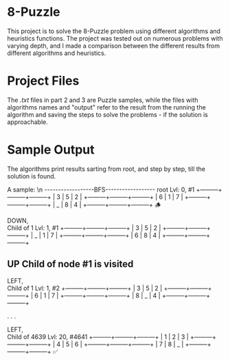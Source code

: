 # 8-Puzzle
This project is to solve the 8-Puzzle problem using different algorithms and heuristics functions. The project was tested out on numerous problems with varying depth, and I made a comparison between the different results from different algorithms and heuristics. 

# Project Files
The _.txt_ files in part 2 and 3 are Puzzle samples, while the files with algorithms names and "output" refer to the result from the running the algorithm and saving the steps to solve the problems - if the solution is approachable.  

# Sample Output 
The algorithms print results sarting from root, and step by step, till the solution is found.

A sample: \n
------------------BFS------------------
root
Lvl: 0, #1
+———+———+———+
| 3 | 5 | 2 |
+———+———+———+
| 6 | 1 | 7 |
+———+———+———+
| _ | 8 | 4 |
+———+———+———+  🪵

DOWN,  
Child of 1
Lvl: 1, #1
+———+———+———+
| 3 | 5 | 2 |
+———+———+———+
| _ | 1 | 7 |
+———+———+———+
| 6 | 8 | 4 |
+———+———+———+

UP 
Child of node #1 is visited 
--
LEFT,  
Child of 1
Lvl: 1, #2
+———+———+———+
| 3 | 5 | 2 |
+———+———+———+
| 6 | 1 | 7 |
+———+———+———+
| 8 | _ | 4 |
+———+———+———+

.
.
.

LEFT,  
Child of 4639
Lvl: 20, #4641
+———+———+———+
| 1 | 2 | 3 |
+———+———+———+
| 4 | 5 | 6 |
+———+———+———+
| 7 | 8 | _ |
+———+———+———+  ✅

